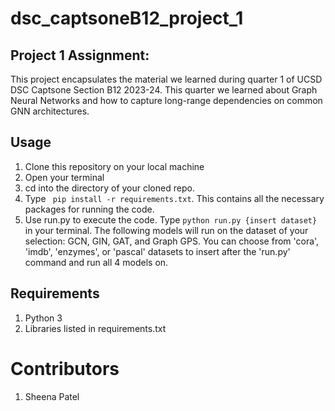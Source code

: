 # dsc_captsoneB12_project_1

## Project 1 Assignment:
This project encapsulates the material we learned during quarter 1 of UCSD DSC Captsone Section B12 2023-24. This quarter we learned about Graph Neural Networks and how to capture long-range dependencies on common GNN architectures. 

## Usage
1. Clone this repository on your local machine
2. Open your terminal
3. cd into the directory of your cloned repo. 
4. Type  ``` pip install -r requirements.txt```. This contains all the necessary packages for running the code.
5. Use run.py to execute the code. Type ```python run.py {insert dataset}``` in your terminal. The following models will run on the dataset of your selection: GCN, GIN, GAT, and Graph GPS. You can choose from 'cora', 'imdb', 'enzymes', or 'pascal' datasets to insert after the 'run.py' command and run all 4 models on.


## Requirements
1) Python 3
2) Libraries listed in requirements.txt

# Contributors
1) Sheena Patel
